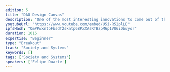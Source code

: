 ```yaml
---
edition: 5
title: "DAO Design Canvas"
description: "One of the most interesting innovations to come out of the cocreation in the Genesis Alpha DAO (DAOStack's first DAO) - The DAO Design Canvas Workshop utilizes a canvas-like tool developed by me to guide groups through the process of making the most vital decisions they face in the process of designing a DAO, soft and hard governance, on and off chain, no matter what platform. The process of exploring the purpose of groups with the canvas yields well defined use cases, powerful educational experiences and high quality dialogue that often leads into action. DAO Design Canvas has been used in all 5 continents and has been used to design the CuraDAO, the dHack DAOs amongst others."
youtubeUrl: "https://www.youtube.com/embed/U5i-R52plLE"
ipfsHash: "QmPPwxntbFbsdT2skntp6BPxXAsRTBzpM6p1VU6iDbuyor"
duration: 1016
expertise: "Beginner"
type: "Breakout"
track: "Society and Systems"
keywords: []
tags: ['Society and Systems']
speakers: ['Felipe Duarte']
---
```

